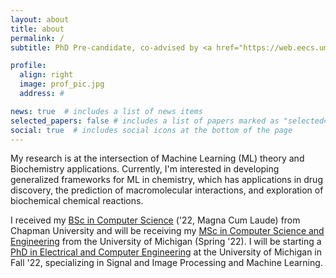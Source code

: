```yaml
---
layout: about
title: about
permalink: /
subtitle: PhD Pre-candidate, co-advised by <a href="https://web.eecs.umich.edu/~cscott/">Dr. Scott</a> and <a href="https://me.engin.umich.edu/people/faculty/angela-violi/">Dr. Violi</a>

profile:
  align: right
  image: prof_pic.jpg
  address: #

news: true  # includes a list of news items
selected_papers: false # includes a list of papers marked as "selected={true}"
social: true  # includes social icons at the bottom of the page
---
```


My research is at the intersection of Machine Learning (ML) theory and Biochemistry applications. Currently, I'm interested in developing generalized frameworks for ML in chemistry, which has applications in drug discovery, the prediction of macromolecular interactions, and exploration of biochemical chemical reactions.

I received my [BSc in Computer Science](https://www.chapman.edu/engineering/academic-programs/bs-computer-science.aspx) ('22, Magna Cum Laude) from Chapman University and will be receiving my [MSc in Computer Science and Engineering](https://cse.engin.umich.edu/academics/graduate/masters-in-cse/) from the University of Michigan (Spring '22). I will be starting a [PhD in Electrical and Computer Engineering](https://ece.engin.umich.edu/academics/graduate-programs/prospective-grad-students/about-the-doctoral-program/) at the University of Michigan in Fall '22, specializing in Signal and Image Processing and Machine Learning.
